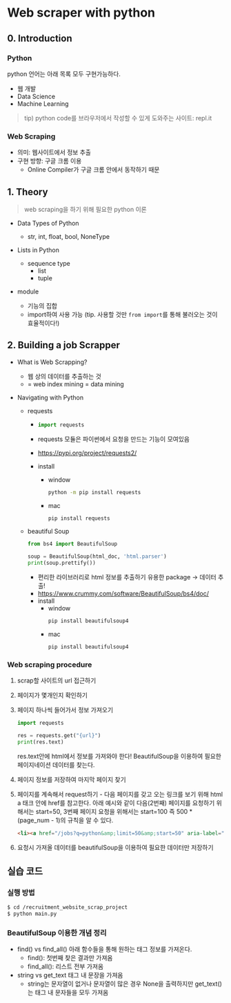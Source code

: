 # Web scraper with python

## 0. Introduction

### Python

python 언어는 아래 목록 모두 구현가능하다.

- 웹 개발
- Data Science
- Machine Learning

> tip) python code를 브라우저에서 작성할 수 있게 도와주는 사이트: repl.it

### Web Scraping

- 의미: 웹사이트에서 정보 추출
- 구현 방향: 구글 크롬 이용
  - Online Compiler가 구글 크롬 안에서 동작하기 때문



## 1. Theory

> web scraping을 하기 위해 필요한 python 이론 

- Data Types of Python
  - str, int, float, bool, NoneType
- Lists in Python
  - sequence type
    - list
    - tuple

- module
  - 기능의 집합
  - import하여 사용 가능 (tip. 사용할 것만 `from import`를 통해 불러오는 것이 효율적이다!)



## 2. Building a job Scrapper

- What is Web Scrapping?
  - 웹 상의 데이터를 추출하는 것
  - = web index mining = data mining

- Navigating with Python

  - requests

    - ```python
      import requests
      ```

    - requests 모듈은 파이썬에서 요청을 만드는 기능이 모여있음
    - https://pypi.org/project/requests2/
    - install
      - window
        ```bash
        python -m pip install requests
        ```
      - mac
        ```bash
        pip install requests
        ```

  - beautiful Soup

    ```python
    from bs4 import BeautifulSoup
    
    soup = BeautifulSoup(html_doc, 'html.parser')
    print(soup.prettify())
    ```

    - 편리한 라이브러리로 html 정보를 추출하기 유용한 package -> 데이터 추출!
    - https://www.crummy.com/software/BeautifulSoup/bs4/doc/
    - install
      - window
        ```bash
        pip install beautifulsoup4
        ```
      - mac
        ```bash
        pip install beautifulsoup4
        ```

### Web scraping procedure

  1. scrap할 사이트의 url 접근하기

  2. 페이지가 몇개인지 확인하기

  3. 페이지 하나씩 들어가서 정보 가져오기

     ```python
     import requests
     
     res = requests.get("{url}")
     print(res.text)
     ```

     res.text안에 html에서 정보를 가져와야 한다!
     BeautifulSoup을 이용하여 필요한 페이지네이션 데이터를 찾는다.

  4. 페이지 정보를 저장하여 마지막 페이지 찾기
  5. 페이지를 계속해서 request하기
    - 다음 페이지를 갖고 오는 링크를 보기 위해 html a 태크 안에 href를 참고한다. 아래 예시와 같이 다음(2번째) 페이지를 요청하기 위해서는 start=50, 3번째 페이지 요청을 위해서는 start=100 즉 500 * (page_num - 1)의 규칙을 알 수 있다.
      ```html
      <li><a href="/jobs?q=python&amp;limit=50&amp;start=50" aria-label="2" data-pp="gQAyAAABf9DVb-wAAAABzd2DswBoAQIBBxAHA0Sb7C3H5lrLs1hpTcTj5mioNdJ3l7CN_VDNIB1oFzChb7P5_TCp8_3dYwXUnYqTyTBbV4w3x19DrKyMa4nPOj43M7fYaqHi0smRMHPxyKqdnoH092silP-c5bEqRgrBOXwAAA" onmousedown="addPPUrlParam &amp;&amp; addPPUrlParam(this);" rel="nofollow"><span class="pn">2</span></a></li>
      ```
  6. 요청시 가져올 데이터를 beautifulSoup을 이용하여 필요한 데이터만 저장하기
    

## 실습 코드
### 실행 방법
  ```bash
  $ cd /recruitment_website_scrap_project
  $ python main.py
  ```

### BeautifulSoup 이용한 개념 정리
- find() vs find_all()
  아래 함수들을 통해 원하는 태그 정보를 가져온다.
  - find(): 첫번째 찾은 결과만 가져옴
  - find_all(): 리스트 전부 가져옴
- string vs get_text
  태그 내 문장을 가져옴
  - string는 문자열이 없거나 문자열이 많은 경우 None을 출력하지만 get_text()는 태그 내 문자들을 모두 가져옴
